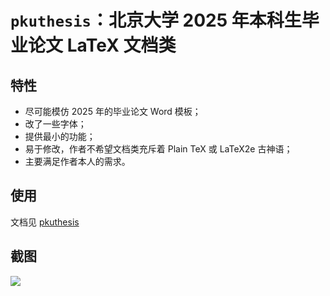 # `pkuthesis`：北京大学 2025 年本科生毕业论文 LaTeX 文档类

## 特性

- 尽可能模仿 2025 年的毕业论文 Word 模板；
- 改了一些字体；
- 提供最小的功能；
- 易于修改，作者不希望文档类充斥着 Plain TeX 或 LaTeX2e 古神语；
- 主要满足作者本人的需求。

## 使用

文档见 [pkuthesis](https://elkeid-me.github.io/posts/templeate-doc)

## 截图

![](https://cdn.jsdelivr.net/gh/Elkeid-me/elkeid-me.github.io@refs/heads/main/pages/posts/templeate-doc/screen-shot.webp)

